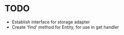 # TODO

* Establish interface for storage adapter
* Create 'find' method for Entity, for use in get handler
